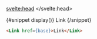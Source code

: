 <script>
  import { base } from '$app/paths';
  import Link from '$lib/link/link.svelte';
	import Mdsvex from '$lib/highlight/mdsvex.svelte';
</script>

<svelte:head>
	<title>Svelte Components - Link</title>
	<meta name="description" content="Svelte-Components" />
</svelte:head>

<Mdsvex title="Link" url="https://github.com/Zalcherei/svelte-components/tree/main/src/lib/link">
{#snippet display()}
<Link href={base}>Link</Link>
{/snippet}

```html
<Link href={base}>Link</Link>
```
</Mdsvex>
